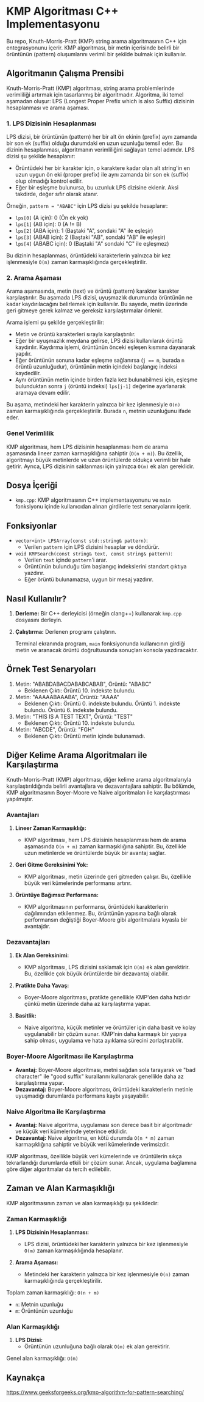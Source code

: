 # KMP Algoritması C++ Implementasyonu

Bu repo, Knuth-Morris-Pratt (KMP) string arama algoritmasının C++ için entegrasyonunu içerir. KMP algoritması, bir metin içerisinde belirli bir örüntünün (pattern) oluşumlarını verimli bir şekilde bulmak için kullanılır.

## Algoritmanın Çalışma Prensibi

Knuth-Morris-Pratt (KMP) algoritması, string arama problemlerinde verimliliği artırmak için tasarlanmış bir algoritmadır. Algoritma, iki temel aşamadan oluşur: LPS (Longest Proper Prefix which is also Suffix) dizisinin hesaplanması ve arama aşaması.

### 1. LPS Dizisinin Hesaplanması
LPS dizisi, bir örüntünün (pattern) her bir alt ön ekinin (prefix) aynı zamanda bir son ek (suffix) olduğu durumdaki en uzun uzunluğu temsil eder. Bu dizinin hesaplanması, algoritmanın verimliliğini sağlayan temel adımdır. LPS dizisi şu şekilde hesaplanır:

- Örüntüdeki her bir karakter için, o karaktere kadar olan alt string'in en uzun uygun ön eki (proper prefix) ile aynı zamanda bir son ek (suffix) olup olmadığı kontrol edilir.
- Eğer bir eşleşme bulunursa, bu uzunluk LPS dizisine eklenir. Aksi takdirde, değer sıfır olarak atanır.

Örneğin, `pattern = "ABABC"` için LPS dizisi şu şekilde hesaplanır:
- `lps[0]` (A için): 0 (Ön ek yok)
- `lps[1]` (AB için): 0 (A != B)
- `lps[2]` (ABA için): 1 (Baştaki "A", sondaki "A" ile eşleşir)
- `lps[3]` (ABAB için): 2 (Baştaki "AB", sondaki "AB" ile eşleşir)
- `lps[4]` (ABABC için): 0 (Baştaki "A" sondaki "C" ile eşleşmez)

Bu dizinin hesaplanması, örüntüdeki karakterlerin yalnızca bir kez işlenmesiyle `O(m)` zaman karmaşıklığında gerçekleştirilir.

### 2. Arama Aşaması
Arama aşamasında, metin (text) ve örüntü (pattern) karakter karakter karşılaştırılır. Bu aşamada LPS dizisi, uyuşmazlık durumunda örüntünün ne kadar kaydırılacağını belirlemek için kullanılır. Bu sayede, metin üzerinde geri gitmeye gerek kalmaz ve gereksiz karşılaştırmalar önlenir.

Arama işlemi şu şekilde gerçekleştirilir:
- Metin ve örüntü karakterleri sırayla karşılaştırılır.
- Eğer bir uyuşmazlık meydana gelirse, LPS dizisi kullanılarak örüntü kaydırılır. Kaydırma işlemi, örüntünün önceki eşleşen kısmına dayanarak yapılır.
- Eğer örüntünün sonuna kadar eşleşme sağlanırsa (`j == m`, burada `m` örüntü uzunluğudur), örüntünün metin içindeki başlangıç indeksi kaydedilir.
- Aynı örüntünün metin içinde birden fazla kez bulunabilmesi için, eşleşme bulunduktan sonra `j` (örüntü indeksi) `lps[j-1]` değerine ayarlanarak aramaya devam edilir.

Bu aşama, metindeki her karakterin yalnızca bir kez işlenmesiyle `O(n)` zaman karmaşıklığında gerçekleştirilir. Burada `n`, metnin uzunluğunu ifade eder.

### Genel Verimlilik
KMP algoritması, hem LPS dizisinin hesaplanması hem de arama aşamasında lineer zaman karmaşıklığına sahiptir (`O(n + m)`). Bu özellik, algoritmayı büyük metinlerde ve uzun örüntülerde oldukça verimli bir hale getirir. Ayrıca, LPS dizisinin saklanması için yalnızca `O(m)` ek alan gereklidir.

## Dosya İçeriği

*   `kmp.cpp`: KMP algoritmasının C++ implementasyonunu ve `main` fonksiyonu içinde kullanıcıdan alınan girdilerle test senaryolarını içerir.

## Fonksiyonlar

*   `vector<int> LPSArray(const std::string& pattern)`:
    *   Verilen `pattern` için LPS dizisini hesaplar ve döndürür.
*   `void KMPSearch(const string& text, const string& pattern)`:
    *   Verilen `text` içinde `pattern`'i arar.
    *   Örüntünün bulunduğu tüm başlangıç indekslerini standart çıktıya yazdırır.
    *   Eğer örüntü bulunamazsa, uygun bir mesaj yazdırır.

## Nasıl Kullanılır?

1.  **Derleme:**
    Bir C++ derleyicisi (örneğin clang++) kullanarak `kmp.cpp` dosyasını derleyin.

2.  **Çalıştırma:**
    Derlenen programı çalıştırın.
    
    Terminal ekranında program, `main` fonksiyonunda kullanıcının girdiği metin ve aranacak örüntü doğrultusunda sonuçları konsola yazdıracaktır.

## Örnek Test Senaryoları

1.  Metin: "ABABDABACDABABCABAB", Örüntü: "ABABC"
    *   Beklenen Çıktı: Örüntü 10. indekste bulundu.
2.  Metin: "AAAAABAAABA", Örüntü: "AAAA"
    *   Beklenen Çıktı: Örüntü 0. indekste bulundu. Örüntü 1. indekste bulundu. Örüntü 6. indekste bulundu.
3.  Metin: "THIS IS A TEST TEXT", Örüntü: "TEST"
    *   Beklenen Çıktı: Örüntü 10. indekste bulundu.
4.  Metin: "ABCDE", Örüntü: "FGH"
    *   Beklenen Çıktı: Örüntü metin içinde bulunamadı.

## Diğer Kelime Arama Algoritmaları ile Karşılaştırma

Knuth-Morris-Pratt (KMP) algoritması, diğer kelime arama algoritmalarıyla karşılaştırıldığında belirli avantajlara ve dezavantajlara sahiptir. Bu bölümde, KMP algoritmasının Boyer-Moore ve Naive algoritmaları ile karşılaştırması yapılmıştır.

### Avantajları

1. **Lineer Zaman Karmaşıklığı:**
   * KMP algoritması, hem LPS dizisinin hesaplanması hem de arama aşamasında `O(n + m)` zaman karmaşıklığına sahiptir. Bu, özellikle uzun metinlerde ve örüntülerde büyük bir avantaj sağlar.

2. **Geri Gitme Gereksinimi Yok:**
   * KMP algoritması, metin üzerinde geri gitmeden çalışır. Bu, özellikle büyük veri kümelerinde performansı artırır.

3. **Örüntüye Bağımsız Performans:**
   * KMP algoritmasının performansı, örüntüdeki karakterlerin dağılımından etkilenmez. Bu, örüntünün yapısına bağlı olarak performansın değiştiği Boyer-Moore gibi algoritmalara kıyasla bir avantajdır.

### Dezavantajları

1. **Ek Alan Gereksinimi:**
   * KMP algoritması, LPS dizisini saklamak için `O(m)` ek alan gerektirir. Bu, özellikle çok büyük örüntülerde bir dezavantaj olabilir.

2. **Pratikte Daha Yavaş:**
   * Boyer-Moore algoritması, pratikte genellikle KMP'den daha hızlıdır çünkü metin üzerinde daha az karşılaştırma yapar.

3. **Basitlik:**
   * Naive algoritma, küçük metinler ve örüntüler için daha basit ve kolay uygulanabilir bir çözüm sunar. KMP'nin daha karmaşık bir yapıya sahip olması, uygulama ve hata ayıklama sürecini zorlaştırabilir.

### Boyer-Moore Algoritması ile Karşılaştırma

- **Avantaj:** Boyer-Moore algoritması, metni sağdan sola tarayarak ve "bad character" ile "good suffix" kurallarını kullanarak genellikle daha az karşılaştırma yapar.
- **Dezavantaj:** Boyer-Moore algoritması, örüntüdeki karakterlerin metinle uyuşmadığı durumlarda performans kaybı yaşayabilir.

### Naive Algoritma ile Karşılaştırma

- **Avantaj:** Naive algoritma, uygulaması son derece basit bir algoritmadır ve küçük veri kümelerinde yeterince etkilidir.
- **Dezavantaj:** Naive algoritma, en kötü durumda `O(n * m)` zaman karmaşıklığına sahiptir ve büyük veri kümelerinde verimsizdir.

KMP algoritması, özellikle büyük veri kümelerinde ve örüntülerin sıkça tekrarlandığı durumlarda etkili bir çözüm sunar. Ancak, uygulama bağlamına göre diğer algoritmalar da tercih edilebilir.

## Zaman ve Alan Karmaşıklığı

KMP algoritmasının zaman ve alan karmaşıklığı şu şekildedir:

### Zaman Karmaşıklığı

1. **LPS Dizisinin Hesaplanması:**
   * LPS dizisi, örüntüdeki her karakterin yalnızca bir kez işlenmesiyle `O(m)` zaman karmaşıklığında hesaplanır.

2. **Arama Aşaması:**
   * Metindeki her karakterin yalnızca bir kez işlenmesiyle `O(n)` zaman karmaşıklığında gerçekleştirilir.

Toplam zaman karmaşıklığı: `O(n + m)`
   * `n`: Metnin uzunluğu
   * `m`: Örüntünün uzunluğu

### Alan Karmaşıklığı

1. **LPS Dizisi:**
   * Örüntünün uzunluğuna bağlı olarak `O(m)` ek alan gerektirir.

Genel alan karmaşıklığı: `O(m)`

## Kaynakça

https://www.geeksforgeeks.org/kmp-algorithm-for-pattern-searching/

